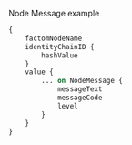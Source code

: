 Node Message example
```graphql endpoint doc
{
    factomNodeName
    identityChainID {
        hashValue
    }
    value {
        ... on NodeMessage {
            messageText 
            messageCode 
            level
        }
    }
}
```